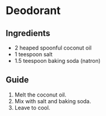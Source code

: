 # Deodorant

## Ingredients
* 2 heaped spoonful coconut oil
* 1 teespoon salt
* 1.5 teespoon baking soda (natron)

## Guide
1. Melt the coconut oil.
2. Mix with salt and baking soda.
3. Leave to cool.
